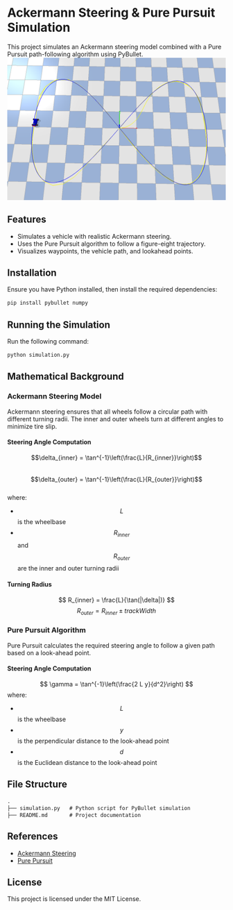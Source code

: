 # Ackermann Steering & Pure Pursuit Simulation

This project simulates an Ackermann steering model combined with a Pure Pursuit path-following algorithm using PyBullet.
![image](eight_track.png)

## Features
- Simulates a vehicle with realistic Ackermann steering.
- Uses the Pure Pursuit algorithm to follow a figure-eight trajectory.
- Visualizes waypoints, the vehicle path, and lookahead points.

## Installation
Ensure you have Python installed, then install the required dependencies:

```sh
pip install pybullet numpy
```

## Running the Simulation
Run the following command:

```sh
python simulation.py
```

## Mathematical Background

### Ackermann Steering Model
Ackermann steering ensures that all wheels follow a circular path with different turning radii. The inner and outer wheels turn at different angles to minimize tire slip.

#### Steering Angle Computation
$$\delta_{inner} = \tan^{-1}\left(\frac{L}{R_{inner}}\right)$$ <br />
$$\delta_{outer} = \tan^{-1}\left(\frac{L}{R_{outer}}\right)$$ <br />
where:
- $$L$$ is the wheelbase
- $$R_{inner}$$ and $$R_{outer}$$ are the inner and outer turning radii

#### Turning Radius
$$ R_{inner} = \frac{L}{\tan(|\delta|)} $$
$$ R_{outer} = R_{inner} \pm trackWidth $$

### Pure Pursuit Algorithm
Pure Pursuit calculates the required steering angle to follow a given path based on a look-ahead point.

#### Steering Angle Computation
$$ \gamma = \tan^{-1}\left(\frac{2 L y}{d^2}\right) $$
where:
- $$L$$ is the wheelbase
- $$y$$ is the perpendicular distance to the look-ahead point
- $$d$$ is the Euclidean distance to the look-ahead point

## File Structure
```
.
├── simulation.py   # Python script for PyBullet simulation
├── README.md       # Project documentation
```

## References
- [Ackermann Steering](https://en.wikipedia.org/wiki/Ackermann_steering_geometry)
- [Pure Pursuit](https://www.ri.cmu.edu/pub_files/2009/6/PurePursuit.pdf)

## License
This project is licensed under the MIT License.
